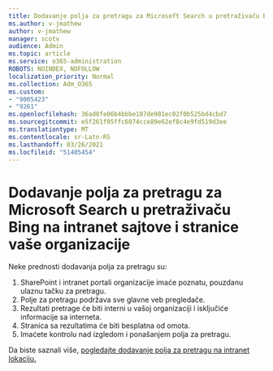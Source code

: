 ```yaml
---
title: Dodavanje polja za pretragu za Microsoft Search u pretraživaču Bing na intranet sajtove i stranice vaše organizacije
ms.author: v-jmathew
author: v-jmathew
manager: scotv
audience: Admin
ms.topic: article
ms.service: o365-administration
ROBOTS: NOINDEX, NOFOLLOW
localization_priority: Normal
ms.collection: Adm_O365
ms.custom:
- "9005423"
- "9261"
ms.openlocfilehash: 36ad8fe06b4bbbe107de981ec02f0b525bd4cbd7
ms.sourcegitcommit: e5f261f95ffc6074cce89e62ef8c4e9fd519d3ee
ms.translationtype: MT
ms.contentlocale: sr-Latn-RS
ms.lasthandoff: 03/26/2021
ms.locfileid: "51405454"
---
```

# <a name="add-a-search-box-for-microsoft-search-in-bing-to-your-organizations-intranet-sites-and-pages"></a>Dodavanje polja za pretragu za Microsoft Search u pretraživaču Bing na intranet sajtove i stranice vaše organizacije

Neke prednosti dodavanja polja za pretragu su:

1. SharePoint i intranet portali organizacije imaće poznatu, pouzdanu ulaznu tačku za pretragu.
2. Polje za pretragu podržava sve glavne veb pregledače.
3. Rezultati pretrage će biti interni u vašoj organizaciji i isključiće informacije sa interneta.
4. Stranica sa rezultatima će biti besplatna od omota.
5. Imaćete kontrolu nad izgledom i ponašanjem polja za pretragu.

Da biste saznali više, [pogledajte dodavanje polja za pretragu na intranet lokaciju.](https://go.microsoft.com/fwlink/?linkid=2151387)
